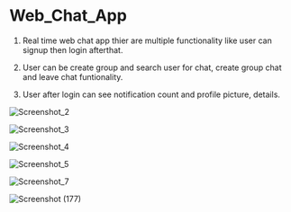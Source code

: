 # Web_Chat_App
1. Real time web chat app thier are multiple functionality like user can signup then login afterthat.

2. User can be create group and search user for chat, create group chat and leave chat funtionality.

3. User after login can see notification count and profile picture, details.

![Screenshot_2](https://github.com/kunalBari5557/Web_Chat_App/assets/96560938/0b12e9f1-c3ce-424b-adeb-4953ab590c4e)

![Screenshot_3](https://github.com/kunalBari5557/Web_Chat_App/assets/96560938/51c4a837-1d37-46ec-83c1-c2577bfea625)

![Screenshot_4](https://github.com/kunalBari5557/Web_Chat_App/assets/96560938/ed0f02d1-ab36-41b4-8e85-5e3a468a9f66)

![Screenshot_5](https://github.com/kunalBari5557/Web_Chat_App/assets/96560938/41fce902-9395-4c7e-8b31-2c67ca49f1a6)

![Screenshot_7](https://github.com/kunalBari5557/Web_Chat_App/assets/96560938/224b9ae4-cea8-48fa-bb37-b4e97304c30c)

![Screenshot (177)](https://github.com/kunalBari5557/Web_Chat_App/assets/96560938/3422bc54-9226-45b3-890d-c7c62507a8f3)
